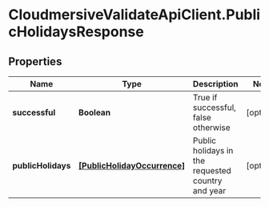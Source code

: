 # CloudmersiveValidateApiClient.PublicHolidaysResponse

## Properties
Name | Type | Description | Notes
------------ | ------------- | ------------- | -------------
**successful** | **Boolean** | True if successful, false otherwise | [optional] 
**publicHolidays** | [**[PublicHolidayOccurrence]**](PublicHolidayOccurrence.md) | Public holidays in the requested country and year | [optional] 


